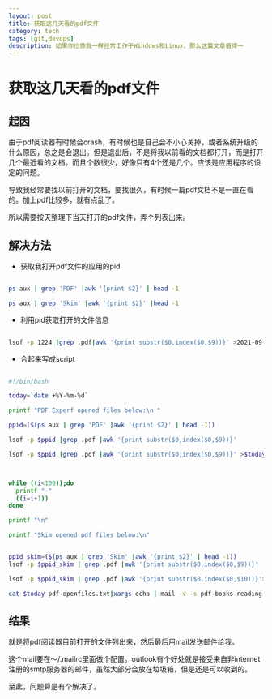 ```yaml
---
layout: post
title: 获取这几天看的pdf文件
category: tech
tags: [git,devops]
description: 如果你也像我一样经常工作于Windows和Linux，那么这篇文章值得一
---
```


# 获取这几天看的pdf文件

## 起因

由于pdf阅读器有时候会crash，有时候也是自己会不小心关掉，或者系统升级的什么原因，总之是会退出。但是退出后，不是将我以前看的文档都打开，而是打开几个最近看的文档。而且个数很少，好像只有4个还是几个。应该是应用程序的设定的问题。

导致我经常要找以前打开的文档，要找很久，有时候一篇pdf文档不是一直在看的。加上pdf比较多，就有点乱了。

所以需要按天整理下当天打开的pdf文件，弄个列表出来。

## 解决方法

- 获取我打开pdf文件的应用的pid

```bash

ps aux | grep 'PDF' |awk '{print $2}' | head -1

ps aux | grep 'Skim' |awk '{print $2}' |head -1

```

- 利用pid获取打开的文件信息

```bash

lsof -p 1224 |grep .pdf|awk '{print substr($0,index($0,$9))}' >2021-09-15-reading-pdf.txt

```

- 合起来写成script

```bash

#!/bin/bash

today=`date +%Y-%m-%d`

printf "PDF Experf opened files below:\n "

ppid=($(ps aux | grep 'PDF' |awk '{print $2}' | head -1))

lsof -p $ppid |grep .pdf |awk '{print substr($0,index($0,$9))}'

lsof -p $ppid |grep .pdf |awk '{print substr($0,index($0,$9))}' >$today-pdf-openfiles.txt



while ((i<100));do
  printf "-"
  ((i=i+1))
done

printf "\n"

printf "Skim opened pdf files below:\n"


ppid_skim=($(ps aux | grep 'Skim' |awk '{print $2}' | head -1))
lsof -p $ppid_skim | grep .pdf |awk '{print substr($0,index($0,$9))}'

lsof -p $ppid_skim | grep .pdf |awk '{print substr($0,index($0,$10))}'>>$today-pdf-openfiles.txt

cat $today-pdf-openfiles.txt|xargs echo | mail -v -s pdf-books-reading miaomiaomi@outlook.com

```

## 结果

就是将pdf阅读器目前打开的文件列出来，然后最后用mail发送邮件给我。

这个mail要在～/.mailrc里面做个配置。outlook有个好处就是接受来自非internet注册的smtp服务器的邮件，虽然大部分会放在垃圾箱，但是还是可以收到的。

至此，问题算是有个解决了。